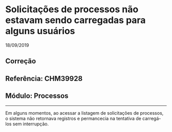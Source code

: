 # Solicitações de processos não estavam sendo carregadas para alguns usuários
18/09/2019
## Correção
## Referência: CHM39928
## Módulo: Processos
***

Em alguns momentos, ao acessar a listagem de solicitações de processos, o sistema não retornava registros e permancecia na tentativa de carregá-los sem interrupção.

